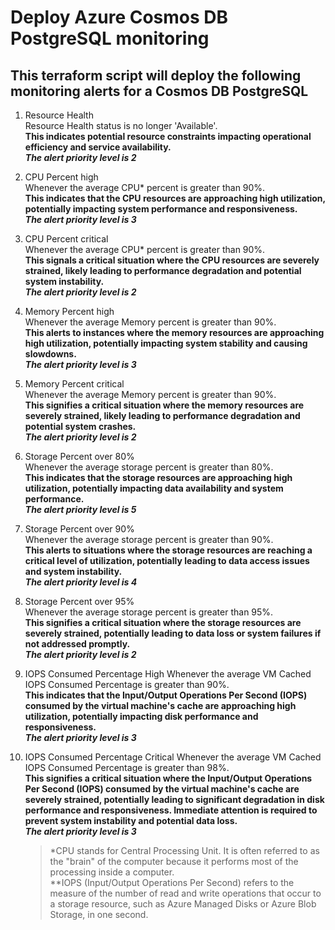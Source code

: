 # Deploy Azure Cosmos DB PostgreSQL monitoring
## This terraform script will deploy the following monitoring alerts for a Cosmos DB PostgreSQL

1. Resource Health  
Resource Health status is no longer 'Available'.  
**This indicates potential resource constraints impacting operational efficiency and service availability.**  
***The alert priority level is 2***  

2. CPU Percent high  
Whenever the average CPU* percent is greater than 90%.  
**This indicates that the CPU resources are approaching high utilization, potentially impacting system performance and responsiveness.**  
***The alert priority level is 3***  

2. CPU Percent critical  
Whenever the average CPU* percent is greater than 90%.  
**This signals a critical situation where the CPU resources are severely strained, likely leading to performance degradation and potential system instability.**  
***The alert priority level is 2***  

3. Memory Percent high  
Whenever the average Memory percent is greater than 90%.  
**This alerts to instances where the memory resources are approaching high utilization, potentially impacting system stability and causing slowdowns.**  
***The alert priority level is 3***  

3. Memory Percent critical  
Whenever the average Memory percent is greater than 90%.  
**This signifies a critical situation where the memory resources are severely strained, likely leading to performance degradation and potential system crashes.**  
***The alert priority level is 2***  

4. Storage Percent over 80%  
Whenever the average storage percent is greater than 80%.  
**This indicates that the storage resources are approaching high utilization, potentially impacting data availability and system performance.**  
***The alert priority level is 5***  

5. Storage Percent over 90%  
Whenever the average storage percent is greater than 90%.  
**This alerts to situations where the storage resources are reaching a critical level of utilization, potentially leading to data access issues and system instability.**  
***The alert priority level is 4***  

6. Storage Percent over 95%  
Whenever the average storage percent is greater than 95%.  
**This signifies a critical situation where the storage resources are severely strained, potentially leading to data loss or system failures if not addressed promptly.**  
***The alert priority level is 2***  

7. IOPS Consumed Percentage  High
Whenever the average VM Cached IOPS Consumed Percentage is greater than 90%.  
**This indicates that the Input/Output Operations Per Second (IOPS) consumed by the virtual machine's cache are approaching high utilization, potentially impacting disk performance and responsiveness.**  
***The alert priority level is 3***  

8. IOPS Consumed Percentage Critical
Whenever the average VM Cached IOPS Consumed Percentage is greater than 98%.  
**This signifies a critical situation where the Input/Output Operations Per Second (IOPS) consumed by the virtual machine's cache are severely strained, potentially leading to significant degradation in disk performance and responsiveness. Immediate attention is required to prevent system instability and potential data loss.**  
***The alert priority level is 3***  

   > *CPU stands for Central Processing Unit. It is often referred to as the "brain" of the computer because it performs most of the processing inside a computer.  
   > **IOPS (Input/Output Operations Per Second) refers to the measure of the number of read and write operations that occur to a storage resource, such as Azure Managed Disks or Azure Blob Storage, in one second.




